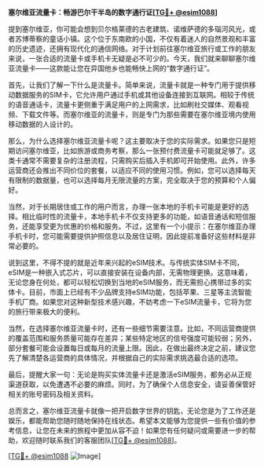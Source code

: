 **塞尔维亚流量卡：畅游巴尔干半岛的数字通行证[[TG💪+ @esim1088](https://t.me/s/esim1088)]**

提到塞尔维亚，你可能会想到贝尔格莱德的古老建筑、诺维萨德的多瑙河风光，或者苏博蒂察的童话小镇。这个位于东南欧的小国，不仅有着迷人的自然景观和丰富的历史遗迹，还拥有现代化的通信网络。对于计划前往塞尔维亚旅行或工作的朋友来说，一张合适的流量卡或手机卡无疑是必不可少的。今天，我们就来聊聊塞尔维亚流量卡——这款能让您在异国他乡也能畅快上网的“数字通行证”。

首先，让我们了解一下什么是流量卡。简单来说，流量卡就是一种专门用于提供移动数据服务的SIM卡，它允许用户通过手机或其他设备连接到互联网。相较于传统的语音通话卡，流量卡更侧重于满足用户的上网需求，比如刷社交媒体、观看视频、下载文件等。而塞尔维亚的流量卡，则是专门为那些需要在塞尔维亚境内使用移动数据的人设计的。

那么，为什么选择塞尔维亚流量卡呢？这主要取决于您的实际需求。如果您只是短期访问塞尔维亚，比如旅游或商务考察，那么一张预付费流量卡可能就足够了。这类卡通常不需要复杂的注册流程，只需购买后插入手机即可开始使用。此外，许多运营商还会推出不同价位的套餐，以适应不同的使用习惯。例如，您可以选择每天有限制的数据量，也可以选择每月无限流量的方案，完全取决于您的预算和个人偏好。

当然，对于长期居住或工作的用户而言，办理一张本地的手机卡可能是更好的选择。相比临时性的流量卡，本地手机卡不仅支持更多的功能，如语音通话和短信服务，还能享受更为优惠的价格和服务。不过，这里有一个小提示：在塞尔维亚办理手机卡时，您可能需要提供护照信息以及居住证明，因此提前准备好这些材料是非常必要的。

说到这里，不得不提的就是近年来兴起的eSIM技术。与传统实体SIM卡不同，eSIM是一种嵌入式芯片，可以直接安装在设备内部，无需物理更换。这意味着，无论您身在何处，都可以轻松切换到当地的eSIM服务，而无需担心携带过多的实体卡。目前，市面上已经有不少品牌支持eSIM功能，包括苹果、三星等主流智能手机厂商。如果您对这种新型技术感兴趣，不妨考虑一下eSIM流量卡，它将为您的旅行带来极大的便利。

当然，在选择塞尔维亚流量卡时，还有一些细节需要注意。比如，不同运营商提供的覆盖范围和服务质量可能存在差异；某些特定地区的信号强度可能较弱；另外，部分套餐可能会设置每日或每月的流量上限。因此，在做出最终决定之前，建议您先了解清楚各运营商的具体情况，并根据自己的实际需求挑选最合适的选项。

最后，提醒大家一句：无论是购买实体流量卡还是激活eSIM服务，都务必从正规渠道获取，以免遭遇不必要的麻烦。同时，为了确保个人信息安全，请妥善保管好相关的账号密码及相关资料。

总而言之，塞尔维亚流量卡就像一把开启数字世界的钥匙，无论您是为了工作还是娱乐，都能帮助您随时随地保持在线状态。希望本文能够为您提供一些有价值的参考信息，让您在未来的旅程中更加从容不迫！如果您有任何疑问或需要进一步的帮助，欢迎随时联系我们的客服团队[[TG💪+ @esim1088](https://t.me/s/esim1088)]。

[[TG💪+ @esim1088](https://t.me/s/esim1088) ![Image](https://i.postimg.cc/4NQfJmqS/Snipaste-2025-05-13-00-14-12.png)]